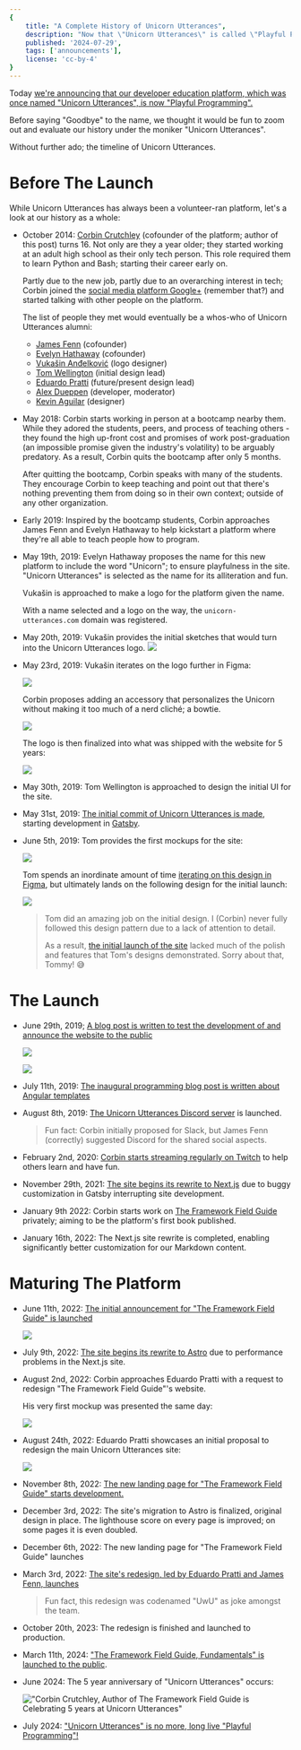 ```yaml
---
{
    title: "A Complete History of Unicorn Utterances",
    description: "Now that \"Unicorn Utterances\" is called \"Playful Programming\", let's look at the history of the project.",
    published: '2024-07-29',
    tags: ['announcements'],
    license: 'cc-by-4'
}
---
```


Today [we're announcing that our developer education platform, which was once named "Unicorn Utterances", is now "Playful Programming".]( /posts/rebrand-to-playful-programming)

Before saying "Goodbye" to the name, we thought it would be fun to zoom out and evaluate our history under the moniker "Unicorn Utterances".

Without further ado; the timeline of Unicorn Utterances.

# Before The Launch

While Unicorn Utterances has always been a volunteer-ran platform, let's a look at our history as a whole:

- October 2014: [Corbin Crutchley](/unicorns/crutchcorn) (cofounder of the platform; author of this post) turns 16. Not only are they a year older; they started working at an adult high school as their only tech person. This role required them to learn Python and Bash; starting their career early on.

  Partly due to the new job, partly due to an overarching interest in tech; Corbin joined the [social media platform Google+](https://en.wikipedia.org/wiki/Google%2B) (remember that?) and started talking with other people on the platform.

  The list of people they met would eventually be a whos-who of Unicorn Utterances alumni:

    - [James Fenn](/unicorns/fennifith) (cofounder)
    - [Evelyn Hathaway](/unicorns/evelynhathaway) (cofounder)
    - [Vukašin Anđelković](https://unicorn-utterances.com/unicorns/zavukodlak) (logo designer)
    - [Tom Wellington](/unicorns/tommyemo) (initial design lead)
    - [Eduardo Pratti](/unicorns/edpratti) (future/present design lead)
    - [Alex Dueppen](/unicorns/adueppen) (developer, moderator)
    - [Kevin Aguilar](/unicorns/kevttob) (designer)

- May 2018: Corbin starts working in person at a bootcamp nearby them. While they adored the students, peers, and process of teaching others - they found the high up-front cost and promises of work post-graduation (an impossible promise given the industry's volatility) to be arguably predatory. As a result, Corbin quits the bootcamp after only 5 months.

  After quitting the bootcamp, Corbin speaks with many of the students. They encourage Corbin to keep teaching and point out that there's nothing preventing them from doing so in their own context; outside of any other organization.

- Early 2019: Inspired by the bootcamp students, Corbin approaches James Fenn and Evelyn Hathaway to help kickstart a platform where they're all able to teach people how to program.

- May 19th, 2019: Evelyn Hathaway proposes the name for this new platform to include the word "Unicorn"; to ensure playfulness in the site. "Unicorn Utterances" is selected as the name for its alliteration and fun.

  Vukašin is approached to make a logo for the platform given the name.

  With a name selected and a logo on the way, the `unicorn-utterances.com` domain was registered.

- May 20th, 2019: Vukašin provides the initial sketches that would turn into the Unicorn Utterances logo.
  ![](./uu_logo_sketches.jpg)

- May 23rd, 2019: Vukašin iterates on the logo further in Figma:

  ![](./uu_logo_first_figma.jpg)

  Corbin proposes adding an accessory that personalizes the Unicorn without making it too much of a nerd cliché; a bowtie.

  ![](./uu_logo_almost_final.jpg)

  The logo is then finalized into what was shipped with the website for 5 years:

  ![](./uu_logo_final.jpg)


- May 30th, 2019: Tom Wellington is approached to design the initial UI for the site.

- May 31st, 2019: [The initial commit of Unicorn Utterances is made](https://github.com/unicorn-utterances/unicorn-utterances/commit/567f3d32b3c2a1bdeca95f2b3c16026901b539cb), starting development in [Gatsby](https://web.archive.org/web/20190625131121/https://www.gatsbyjs.com/).

- June 5th, 2019: Tom provides the first mockups for the site:

  ![](./uu_initial_site_design.jpg)

  Tom spends an inordinate amount of time [iterating on this design in Figma](https://www.figma.com/design/di3zKgJCj264nqN9g3UCSLwP/crutchcorn-%E2%80%93-unicorn-utterances), but ultimately lands on the following design for the initial launch:

  ![](./tom_uu_initial_design.png)

  > Tom did an amazing job on the initial design. I (Corbin) never fully followed this design pattern due to a lack of attention to detail.
  >
  > As a result, [the initial launch of the site](https://web.archive.org/web/20200513225405/https://unicorn-utterances.com/) lacked much of the polish and features that Tom's designs demonstrated. Sorry about that, Tommy! 😅

# The Launch


- June 29th, 2019; [A blog post is written to test the development of and announce the website to the public](/posts/uttering-hello-introduction-post)

  ![](./old_homepage.png)

  ![](./uttering_hello.png)


- July 11th, 2019: [The inaugural programming blog post is written about Angular templates](/posts/angular-templates-start-to-source)

- August 8th, 2019: [The Unicorn Utterances Discord server](https://discord.gg/FMcvc6T) is launched.

  > Fun fact: Corbin initially proposed for Slack, but James Fenn (correctly) suggested Discord for the shared social aspects.

- February 2nd, 2020: [Corbin starts streaming regularly on Twitch](https://www.twitch.tv/crutchcorn) to help others learn and have fun.

- November 29th, 2021: [The site begins its rewrite to Next.js](https://github.com/unicorn-utterances/unicorn-utterances/pull/289) due to buggy customization in Gatsby interrupting site development.

- January 9th 2022: Corbin starts work on [The Framework Field Guide](https://framework.guide) privately; aiming to be the platform's first book published.

- January 16th, 2022: The Next.js site rewrite is completed, enabling significantly better customization for our Markdown content.

# Maturing The Platform


- June 11th, 2022: [The initial announcement for "The Framework Field Guide" is launched](https://github.com/unicorn-utterances/unicorn-utterances/pull/367)

  ![](./ffg_first_preview.png)

- July 9th, 2022: [The site begins its rewrite to Astro](https://github.com/unicorn-utterances/unicorn-utterances/pull/386) due to performance problems in the Next.js site.

- August 2nd, 2022: Corbin approaches Eduardo Pratti with a request to redesign "The Framework Field Guide"'s website.

  His very first mockup was presented the same day:

  ![](./ffg_initial_mockup.jpg)

- August 24th, 2022: Eduardo Pratti showcases an initial proposal to redesign the main Unicorn Utterances site:

  ![](./uu_ed_initial_redesign.png)

- November 8th, 2022: [The new landing page for "The Framework Field Guide" starts development.](https://github.com/unicorn-utterances/unicorn-utterances/pull/436)

- December 3rd, 2022: The site's migration to Astro is finalized, original design in place. The lighthouse score on every page is improved; on some pages it is even doubled.

- December 6th, 2022: The new landing page for "The Framework Field Guide" launches

- March 3rd, 2022: [The site's redesign, led by Eduardo Pratti and James Fenn, launches](https://github.com/unicorn-utterances/unicorn-utterances/pull/497)

  > Fun fact, this redesign was codenamed "UwU" as joke amongst the team.

- October 20th, 2023: The redesign is finished and launched to production.

- March 11th, 2024: ["The Framework Field Guide, Fundamentals" is launched to the public](/collections/framework-field-guide-fundamentals).

- June 2024: The 5 year anniversary of "Unicorn Utterances" occurs:

  !["Corbin Crutchley, Author of The Framework Field Guide is Celebrating 5 years at Unicorn Utterances"](./five_years_uu.png)

- July 2024: ["Unicorn Utterances" is no more, long live "Playful Programming"!](/posts/rebrand-to-playful-programming)

  

